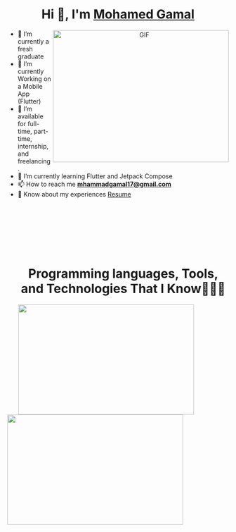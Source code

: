 <!--
**mhammadgammal/mhammadgammal** is a ✨ _special_ ✨ repository because its `README.md` (this file) appears on your GitHub profile.

Here are some ideas to get you started:

- 🔭 I’m currently working on ...
- 🌱 I’m currently learning ...
- 👯 I’m looking to collaborate on ...
- 🤔 I’m looking for help with ...
- 💬 Ask me about ...
- 📫 How to reach me: ...
- 😄 Pronouns: ...
- ⚡ Fun fact: ...
-->
<h1 align="center">Hi 👋, I'm <a href="https://www.linkedin.com/in/mohamed-gamal-a03116228/" target="_blank">Mohamed Gamal</a></h1>
<a target="_blank" align="center">
  <img align="right" top="500" height="300" width="400" alt="GIF" src="https://media.giphy.com/media/SWoSkN6DxTszqIKEqv/giphy.gif"></a>

- 🔭 I’m currently a fresh graduate
- 🌱 I’m currently Working on a Mobile App (Flutter)
- 🤝 I’m available for full-time, part-time, internship, and freelancing.
- 🌱 I’m currently learning Flutter and Jetpack Compose
- 📫 How to reach me **mhammadgamal17@gmail.com**
- 📄 Know about my experiences <a href="https://drive.google.com/file/d/1FccC8fz8wjGdhCWKMNXRfzsxJ3Le40D-/view?usp=drive_link" target="blank">Resume</a>

<!-- <a href="https://www.linkedin.com/in/mohamed-gamal-a03116228/" target="_blank">
    <img src="https://skillicons.dev/icons?i=linkedin" height="30" hspace = "10" alt="linkedin logo" />
  </a> -->
<br> <br> <br> <br> <br> <br>

##
  <!-- First Section -->
  
  <div id="user-content-toc">
    <ul align="center">
      <summary><h1>Programming languages, Tools, and Technologies That I Know👨🏻‍💻</h1></summary>
    </ul>
  </div>

  <div aliign="center">
    <a href="https://skillicons.dev">
    <img top="500" height="250" width="400" hspace="25" src="https://skillicons.dev/icons?i=dart,flutter,kotlin,java,gradle,sqlite,py,pkl,js,ts,nodejs,npm,c,cpp,cs&perline=6"/>
  </a>
  <a href="https://skillicons.dev">
    <img top="500" height="250" width="400" src="https://skillicons.dev/icons?i=git,github,postman,androidstudio,blender,figma,firebase,gitlab,idea,mongodb,pycharm,stackoverflow,visualstudio,vscode&perline=6"/>
  </a>
  </div>



